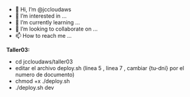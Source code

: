 - 👋 Hi, I’m @jccloudaws
- 👀 I’m interested in ...
- 🌱 I’m currently learning ...
- 💞️ I’m looking to collaborate on ...
- 📫 How to reach me ...

<!---
jccloudaws/jccloudaws is a ✨ special ✨ repository because its `README.md` (this file) appears on your GitHub profile.
You can click the Preview link to take a look at your changes.
--->
**Taller03:**
- cd jccloudaws/taller03
- editar el archivo deploy.sh (linea 5 , linea 7 , cambiar {tu-dni} por el numero de documento)
- chmod +x ./deploy.sh
- ./deploy.sh dev
